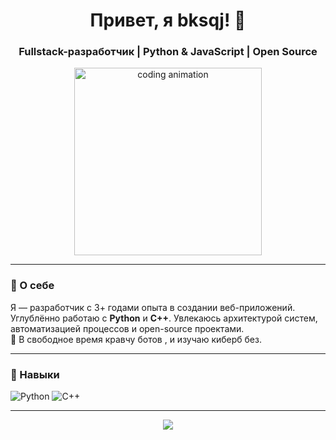 <h1 align="center">Привет, я <b>bksqj</b>! 👋</h1>
<h3 align="center">Fullstack-разработчик | Python & JavaScript | Open Source</h3>

<p align="center">
  <img width="300" src="https://media.giphy.com/media/v1.Y2lkPTc5MGI3NjExa294dGx4dGZ4M2R4NjN1ZG11dGx2dWJ5dGJ6aGZ1Y2Z2dGJ2dGZ6NyZlcD12MV9pbnRlcm5hbF9naWZfYnlfaWQmY3Q9Zw/3o7TKsQ8UOEIYvuRyU/giphy.gif " alt="coding animation">
</p>

---

### 🧠 О себе
Я — разработчик с 3+ годами опыта в создании веб-приложений. Углублённо работаю с **Python** и **С++**. Увлекаюсь архитектурой систем, автоматизацией процессов и open-source проектами.  
🚀 В свободное время кравчу ботов , и изучаю киберб без.

---

### 💼 Навыки
<p align="left">
  <img src="https://img.shields.io/badge/Python-3776AB?style=for-the-badge&logo=python&logoColor=white" alt="Python">
  <img src=" https://img.shields.io/badge/C%2B%2B-00599C?style=for-the-badge&logo=c%2B%2B&logoColor=white" alt="C++">
</p>



---


<p align="center">
  <img src="https://capsule-render.vercel.app/api?type=waving&color=gradient&height=120&section=footer" />
</p>
